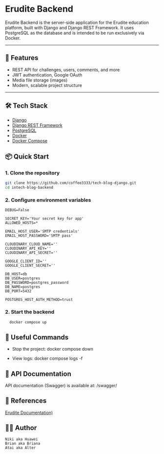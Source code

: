 # Erudite Backend

Erudite Backend is the server-side application for the Erudite education platform, built with Django and Django REST Framework.
It uses PostgreSQL as the database and is intended to be run exclusively via Docker.

---
## 🚀 Features

- REST API for challenges, users, comments, and more
- JWT authentication, Google OAuth
- Media file storage (images)
- Modern, scalable project structure

---
## 🛠️ Tech Stack

- [Django](https://www.djangoproject.com/)
- [Django REST Framework](https://www.django-rest-framework.org/)
- [PostgreSQL](https://www.postgresql.org/)
- [Docker](https://www.docker.com/)
- [Docker Compose](https://docs.docker.com/compose/)

## 📦 Quick Start

### 1. Clone the repository

```bash
git clone https://github.com/coffee3333/tech-blog-django.git
cd intech-blog-backend
```

### 2. Configure environment variables

```
DEBUG=False

SECRET_KEY='Your secret key for app'
ALLOWED_HOSTS=*

EMAIL_HOST_USER='SMTP credentials'
EMAIL_HOST_PASSWORD='SMTP pass'

CLOUDINARY_CLOUD_NAME=''
CLOUDINARY_API_KEY=''
CLOUDINARY_API_SECRET=''

GOOGLE_CLIENT_ID=''
GOOGLE_CLIENT_SECRET=''

DB_HOST=db
DB_USER=postgres
DB_PASSWORD=postgres_password
DB_NAME=postgres
DB_PORT=5432

POSTGRES_HOST_AUTH_METHOD=trust
```

### 2. Start the backend

```bash
  docker compose up
```


## 📝 Useful Commands


- Stop the project:
docker compose down

- View logs:
docker compose logs -f

## 📜 API Documentation
API documentation (Swagger) is available at:
/swagger/

## 📎 References
[Erudite Documentation)](https://github.com/Ngoc901/erudite-documentation)  


## 🧑‍💻 Author
    Niki aka Huawei
    Brian aka Briana
    Atai aka Alter
